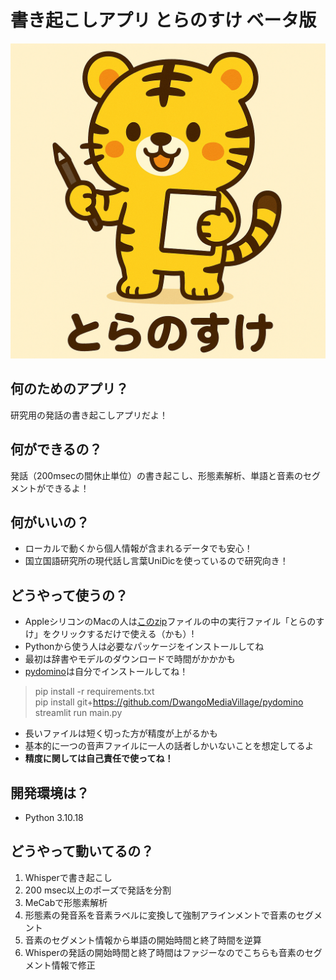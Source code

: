 # 書き起こしアプリ  とらのすけ ベータ版
!["とらのすけ"](asset/tranosuke.png)

## 何のためのアプリ？
研究用の発話の書き起こしアプリだよ！

## 何ができるの？
発話（200msecの間休止単位）の書き起こし、形態素解析、単語と音素のセグメントができるよ！

## 何がいいの？
- ローカルで動くから個人情報が含まれるデータでも安心！
- 国立国語研究所の現代話し言葉UniDicを使っているので研究向き！

## どうやって使うの？
- AppleシリコンのMacの人は[このzip](https://drive.google.com/file/d/1fQmajQ6BUJDHBexdn78DO2HBFFyxg0ug/view?usp=share_link)ファイルの中の実行ファイル「とらのすけ」をクリックするだけで使える（かも）!
- Pythonから使う人は必要なパッケージをインストールしてね
- 最初は辞書やモデルのダウンロードで時間がかかかも
- [pydomino](https://github.com/DwangoMediaVillage/pydomino/tree/main#)は自分でインストールしてね！
> pip install -r requirements.txt  
> pip install git+https://github.com/DwangoMediaVillage/pydomino  
> streamlit run main.py  
- 長いファイルは短く切った方が精度が上がるかも
- 基本的に一つの音声ファイルに一人の話者しかいないことを想定してるよ
- **精度に関しては自己責任で使ってね！**

## 開発環境は？
- Python 3.10.18

## どうやって動いてるの？
1. Whisperで書き起こし
2. 200 msec以上のポーズで発話を分割
3. MeCabで形態素解析
4. 形態素の発音系を音素ラベルに変換して強制アラインメントで音素のセグメント
5. 音素のセグメント情報から単語の開始時間と終了時間を逆算
6. Whisperの発話の開始時間と終了時間はファジーなのでこちらも音素のセグメント情報で修正